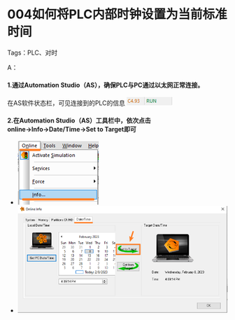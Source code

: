 # 004如何将PLC内部时钟设置为当前标准时间
Tags：PLC、对时

A：
#### 1.通过Automation Studio（AS），确保PLC与PC通过以太网正常连接。
在AS软件状态栏，可见连接到的PLC的信息
![](FILES/004如何将PLC内部时钟设置为当前标准时间/image-20230208160819812.png)
#### 2.在Automation Studio（AS）工具栏中，依次点击online→Info→Date/Time→Set to Target即可
- ![](FILES/004如何将PLC内部时钟设置为当前标准时间/image-20230208160943196.png)
- ![](FILES/004如何将PLC内部时钟设置为当前标准时间/image-20230208160945344.png)


